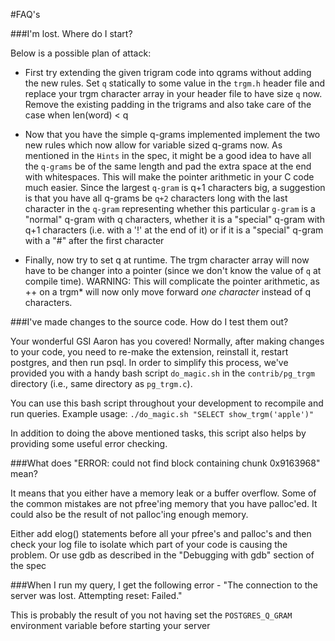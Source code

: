 #FAQ's

###I'm lost. Where do I start?

Below is a possible plan of attack:

* First try extending the given trigram code into qgrams without adding the new rules. Set `q` statically to some value in the `trgm.h` header file and replace your trgm character array in your header file to have size `q` now. Remove the existing padding in the trigrams and also take care of the case when len(word) < q

* Now that you have the simple q-grams implemented implement the two new rules which now allow for variable sized q-grams now. As mentioned in the `Hints` in the spec, it might be a good idea to have all the `q-grams` be of the same length and pad the extra space at the end with whitespaces. This will make the pointer arithmetic in your C code much easier. Since the largest `q-gram` is q+1 characters big, a suggestion is that you have all q-grams be `q+2` characters long with the last character in the `q-gram` representing whether this particular `g-gram` is a "normal" q-gram with q characters, whether it is a "special" q-gram with q+1 characters (i.e. with a '!' at the end of it) or if it is a "special" q-gram with a "#" after the first character

* Finally, now try to set q at runtime. The trgm character array will now have to be changer into a pointer (since we don't know the value of `q` at compile time). WARNING: This will complicate the pointer arithmetic, as ++ on a trgm* will now only move forward *one character* instead of q characters.

###I've made changes to the source code. How do I test them out?

Your wonderful GSI Aaron has you covered! Normally, after making changes to your code, you need to re-make the extension, reinstall it, restart postgres, and then run psql. In order to simplify this process, we've provided you with a handy bash script `do_magic.sh` in the `contrib/pg_trgm` directory (i.e., same directory as `pg_trgm.c`).

You can use this bash script throughout your development to recompile and run queries. Example usage:
`./do_magic.sh "SELECT show_trgm('apple')"`

In addition to doing the above mentioned tasks, this script also helps by providing some useful error checking.

###What does "ERROR: could not find block containing chunk 0x9163968" mean?

It means that you either have a memory leak or a buffer overflow. Some of the common mistakes are not pfree'ing memory that you have palloc'ed. It could also be the result of not palloc'ing enough memory.

Either add elog() statements before all your pfree's and palloc's and then check your log file to isolate which part of your code is causing the problem. Or use gdb as described in the "Debugging with gdb" section of the spec 

###When I run my query, I get the following error - "The connection to the server was lost. Attempting reset: Failed."

This is probably the result of you not having set the `POSTGRES_Q_GRAM` environment variable before starting your server